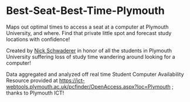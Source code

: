 # Best-Seat-Best-Time-Plymouth
Maps out optimal times to access a seat at a computer at Plymouth University, and where. Find that private little spot and forecast study locations with confidence!

Created by [Nick Schwaderer](https://github.com/schwad) in honor of all the students in Plymouth University suffering loss of study time wandering around looking for a computer!

Data aggregated and analyzed off real time Student Computer Availability Resource provided at https://ict-webtools.plymouth.ac.uk/pcfinder/OpenAccess.aspx?loc=Plymouth ; thanks to Plymouth ICT!
